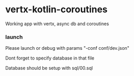 # vertx-kotlin-coroutines
Working app with vertx, async db and coroutines

### launch

Please launch or debug with params "-conf conf/dev.json"

Dont forget to specify database in that file

Database should be setup with sql/00.sql
